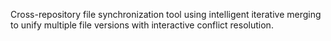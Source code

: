 Cross-repository file synchronization tool using intelligent iterative merging to unify multiple file versions with interactive conflict resolution.
